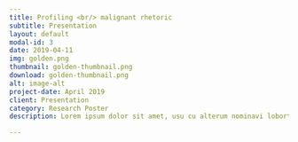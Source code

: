 ```yaml
---
title: Profiling <br/> malignant rhetoric
subtitle: Presentation
layout: default
modal-id: 3
date: 2019-04-11
img: golden.png
thumbnail: golden-thumbnail.png
download: golden-thumbnail.png
alt: image-alt
project-date: April 2019
client: Presentation
category: Research Poster
description: Lorem ipsum dolor sit amet, usu cu alterum nominavi lobortis. At duo novum diceret. Tantas apeirian vix et, usu sanctus postulant inciderint ut, populo diceret necessitatibus in vim. Cu eum dicam feugiat noluisse.

---
```

